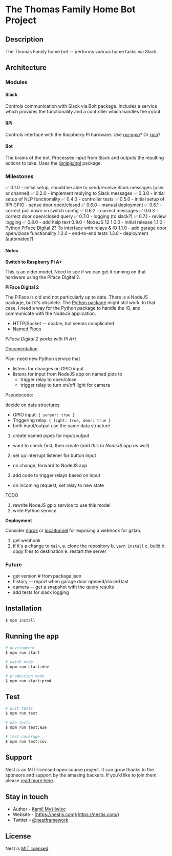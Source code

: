 The Thomas Family Home Bot Project
==================================

## Description

The Thomas Family home bot -- performs various home tasks via Slack.

## Architecture

### Modules

#### Slack

Controls communication with Slack via Bolt package. Includes a service which provides the functionality and a controller which handles the in/out.

#### RPi

Controls interface with the Raspberry Pi hardware.
Use [rpi-gpio](https://github.com/JamesBarwell/rpi-gpio.js)?
Or [rpio](https://github.com/jperkin/node-rpio)?

#### Bot

The brains of the bot. Processes input from Slack and outputs the resulting actions to take. Uses the [@nlpjs/npl](https://www.npmjs.com/package/@nlpjs/nlp) package.

### Milestones

✅ 0.1.0 - initial setup, should be able to send/receive Slack messages (user or channel)
✅ 0.2.0 - implement replying to Slack messages
✅ 0.3.0 - initial setup of NLP functionality
✅ 0.4.0 - controller tests
✅ 0.5.0 - initial setup of RPi GPIO - sense door open/closed
✅ 0.6.0 - manual deployment
✅ 0.6.1 - correct pull down on switch config
✅ 0.6.2 - correct messages
✅ 0.6.3 - correct door open/closed query
✅ 0.7.0 - logging (to slack?)
✅ 0.7.1 - review logging
✅ 0.8.0 - add help text
0.9.0 - NodeJS 12
1.0.0 - initial release
1.1.0 - Python PiFace Digital 2? To interface with relays & IO
1.1.0 - add garage door open/close functionality
1.2.0 - end-to-end tests
1.3.0 - deployment (automated?)

#### Notes

**Switch to Raspberry Pi A+**

This is an older model. Need to see if we can get it running on that hardware using the Piface Digital 2.

**PiFace Digital 2**

The PiFace is old and not particularly up to date. There is a NodeJS package, but it's obsolete. The [Python package](https://github.com/piface/pifacedigitalio) might still work. In that case, I need a way for the Python package to handle the IO, and communicate with the NodeJS application.

- HTTP/Socket -- doable, but seems complicated
- [Named Pipes](https://levelup.gitconnected.com/inter-process-communication-between-node-js-and-python-2e9c4fda928d)

*PiFace Digital 2 works with Pi A+!*

[Documentation](https://pifacedigitalio.readthedocs.io/pifacedigital.html)

Plan: need new Python service that
- listens for changes on GPIO input
- listens for input from NodeJS app on named pipe to
  - trigger relay to open/close
  - trigger relay to turn on/off light for camera

Pseudocode:

decide on data structures
  - GPIO input: `{ sensor: true }`
  - Triggering relay: `{ light: true, door: true }`
  - both input/output use the same data structure

1. create named pipes for input/output
  - want to check first, then create (*add this to NodeJS app as well*)
2. set up interrupt listener for button input
  - on change, forward to NodeJS app
3. add code to trigger relays based on input
  - on incoming request, set relay to new state

TODO
1. rewrite NodeJS gpio service to use this model
2. write Python service

**Deployment**

Consider [ngrok](https://ngrok.com/) or [localtunnel](https://www.npmjs.com/package/localtunnel) for exposing a webhook for gitlab.

1. get webhook
2. if it's a change to `main`,
  a. clone the repository
  b. `yarn install`
  c. build
  d. copy files to destination
  e. restart the server

### Future

- get version # from package.json
- history -- report when garage door opened/closed last
- camera -- get a snapshot with the query results
- add tests for slack logging

## Installation

```bash
$ npm install
```

## Running the app

```bash
# development
$ npm run start

# watch mode
$ npm run start:dev

# production mode
$ npm run start:prod
```

## Test

```bash
# unit tests
$ npm run test

# e2e tests
$ npm run test:e2e

# test coverage
$ npm run test:cov
```

## Support

Nest is an MIT-licensed open source project. It can grow thanks to the sponsors and support by the amazing backers. If you'd like to join them, please [read more here](https://docs.nestjs.com/support).

## Stay in touch

- Author - [Kamil Myśliwiec](https://kamilmysliwiec.com)
- Website - [https://nestjs.com](https://nestjs.com/)
- Twitter - [@nestframework](https://twitter.com/nestframework)

## License

Nest is [MIT licensed](LICENSE).
